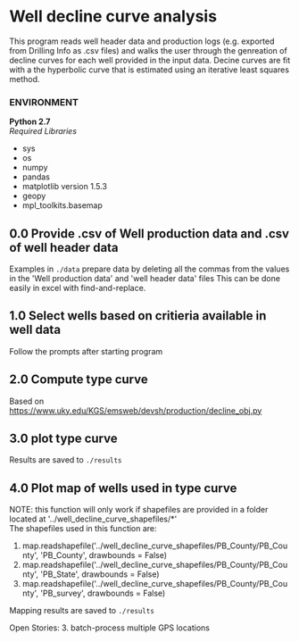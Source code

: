 # Well decline curve analysis  
This program reads well header data and production logs (e.g. exported from Drilling Info as .csv files) and
walks the user through the genreation of decline curves for each well provided in the input data. Decine curves
are fit with a the hyperbolic curve that is estimated using an iterative least squares method.  

### ENVIRONMENT  
**Python 2.7**  
*Required Libraries*  
* sys  
* os  
* numpy  
* pandas  
* matplotlib version 1.5.3  
* geopy  
* mpl_toolkits.basemap  
  
## 0.0 Provide .csv of Well production data and .csv of well header data
Examples in `./data` 
prepare data by deleting all the commas from the values in the 'Well production data' and 'well header data' files
This can be done easily in excel with find-and-replace.  
  
## 1.0 Select wells based on critieria available in well data  
Follow the prompts after starting program  
  
## 2.0 Compute type curve  
Based on https://www.uky.edu/KGS/emsweb/devsh/production/decline_obj.py  
  
## 3.0 plot type curve  
Results are saved to `./results`  

## 4.0 Plot map of wells used in type curve  
NOTE: this function will only work if shapefiles are provided in a folder located at '../well_decline_curve_shapefiles/\*'  
The shapefiles used in this function are:  
1. map.readshapefile('../well_decline_curve_shapefiles/PB_County/PB_County', 'PB_County', drawbounds = False)  
2. map.readshapefile('../well_decline_curve_shapefiles/PB_County/PB_County', 'PB_State', drawbounds = False)  
3. map.readshapefile('../well_decline_curve_shapefiles/PB_County/PB_County', 'PB_survey', drawbounds = False)  

Mapping results are saved to `./results`  


Open Stories:
3. batch-process multiple GPS locations